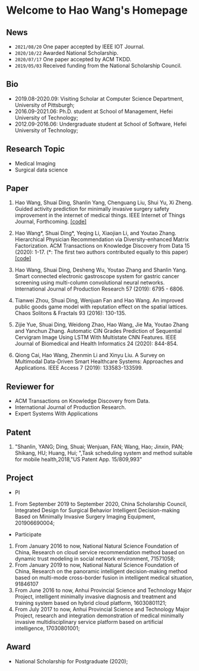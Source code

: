 # Welcome to Hao Wang's Homepage

## News

- `2021/08/20` One paper accepted by IEEE IOT Journal.
- `2020/10/22` Awarded National Scholarship.
- `2020/07/17` One paper accepted by ACM TKDD.
- `2019/05/03` Received funding from the National Scholarship Council.

## Bio

- 2019.08-2020.09: Visiting Scholar at Computer Science Department, University of Pittsburgh;
- 2016.09-2021.06: Ph.D. student at School of Management, Hefei University of Technology;
- 2012.09-2016.06: Undergraduate student at School of Software, Hefei University of Technology;

## Research Topic

- Medical Imaging
- Surgical data science

## Paper


1. Hao Wang, Shuai Ding, Shanlin Yang, Chenguang Liu, Shui Yu, Xi Zheng. Guided activity prediction for minimally invasive surgery safety improvement in the internet of medical things. IEEE Internet of Things Journal, Forthcoming. [[code]](https://github.com/Waynehfut/GuideNet)

2. Hao Wang\*, Shuai Ding\*, Yeqing Li, Xiaojian Li, and Youtao Zhang. Hierarchical Physician Recommendation via Diversity-enhanced Matrix Factorization. ACM Transactions on Knowledge Discovery from Data  15 (2020): 1-17. (\*: The first two authors contributed equally to this paper) [[code]](https://github.com/Waynehfut/MatrixFactorization)

3. Hao Wang, Shuai Ding, Desheng Wu, Youtao Zhang and Shanlin Yang. Smart connected electronic gastroscope system for gastric cancer screening using multi-column convolutional neural networks. International Journal of Production Research 57 (2019): 6795 - 6806.

4. Tianwei Zhou, Shuai Ding, Wenjuan Fan and Hao Wang. An improved public goods game model with reputation effect on the spatial lattices. Chaos Solitons & Fractals 93 (2016): 130-135.

5. Zijie Yue, Shuai Ding, Weidong Zhao, Hao Wang, Jie Ma, Youtao Zhang and Yanchun Zhang. Automatic CIN Grades Prediction of Sequential Cervigram Image Using LSTM With Multistate CNN Features. IEEE Journal of Biomedical and Health Informatics 24 (2020): 844-854.

6. Qiong Cai, Hao Wang, Zhenmin Li and Xinyu Liu. A Survey on Multimodal Data-Driven Smart Healthcare Systems: Approaches and Applications. IEEE Access 7 (2019): 133583-133599.

## Reviewer for

- ACM Transactions on Knowledge Discovery from Data.
- International Journal of Production Research.
- Expert Systems With Applications

## Patent

1. "Shanlin, YANG; Ding, Shuai; Wenjuan, FAN; Wang, Hao; Jinxin, PAN; Shikang, HU; Huang, Hui; ",Task scheduling system and method suitable for mobile health,2018,"US Patent App. 15/809,993"

## Project

- PI

1. From September 2019 to September 2020, China Scholarship Council, Integrated Design for Surgical Behavior Intelligent Decision-making Based on Minimally Invasive Surgery Imaging Equipment, 201906690004;

- Participate

1. From January 2016 to now, National Natural Science Foundation of China, Research on cloud service recommendation method based on dynamic trust modeling in social network environment, 71571058;
2. From January 2019 to now, National Natural Science Foundation of China, Research on the panoramic intelligent decision-making method based on multi-mode cross-border fusion in intelligent medical situation, 91846107
3. From June 2016 to now, Anhui Provincial Science and Technology Major Project, intelligent minimally invasive diagnosis and treatment and training system based on hybrid cloud platform, 16030801121;
4. From July 2017 to now, Anhui Provincial Science and Technology Major Project, research and integration demonstration of medical minimally invasive multidisciplinary service platform based on artificial intelligence, 17030801001;

## Award

- National Scholarship for Postgraduate (2020);
